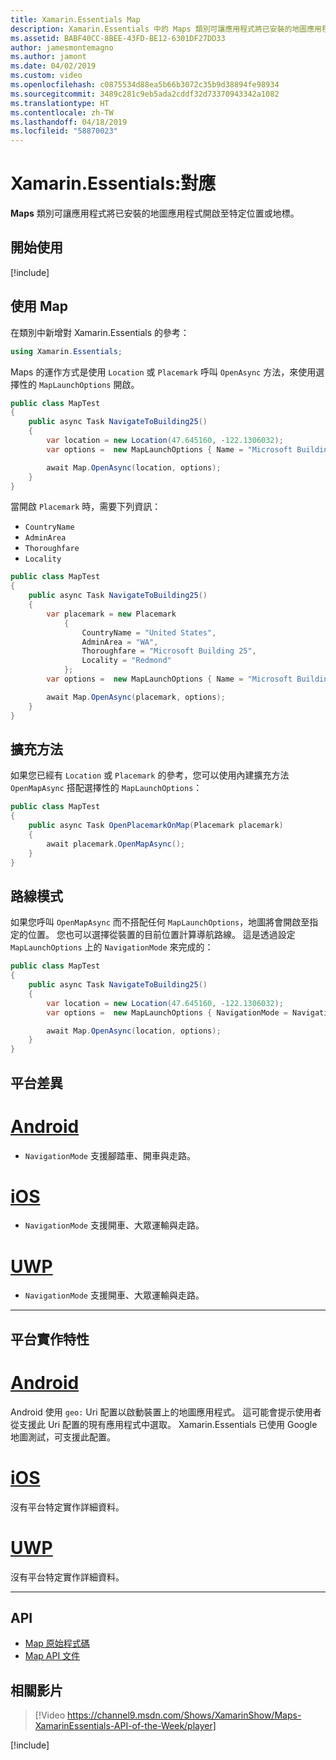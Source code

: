 ```yaml
---
title: Xamarin.Essentials Map
description: Xamarin.Essentials 中的 Maps 類別可讓應用程式將已安裝的地圖應用程式開啟至特定位置或地標。
ms.assetid: BABF40CC-8BEE-43FD-BE12-6301DF27DD33
author: jamesmontemagno
ms.author: jamont
ms.date: 04/02/2019
ms.custom: video
ms.openlocfilehash: c0875534d88ea5b66b3072c35b9d38894fe98934
ms.sourcegitcommit: 3489c281c9eb5ada2cddf32d73370943342a1082
ms.translationtype: HT
ms.contentlocale: zh-TW
ms.lasthandoff: 04/18/2019
ms.locfileid: "58870023"
---
```

# <a name="xamarinessentials-map"></a>Xamarin.Essentials:對應

**Maps** 類別可讓應用程式將已安裝的地圖應用程式開啟至特定位置或地標。

## <a name="get-started"></a>開始使用

[!include[](~/essentials/includes/get-started.md)]

## <a name="using-map"></a>使用 Map

在類別中新增對 Xamarin.Essentials 的參考：

```csharp
using Xamarin.Essentials;
```

Maps 的運作方式是使用 `Location` 或 `Placemark` 呼叫 `OpenAsync` 方法，來使用選擇性的 `MapLaunchOptions` 開啟。

```csharp
public class MapTest
{
    public async Task NavigateToBuilding25()
    {
        var location = new Location(47.645160, -122.1306032);
        var options =  new MapLaunchOptions { Name = "Microsoft Building 25" };

        await Map.OpenAsync(location, options);
    }
}
```

當開啟 `Placemark` 時，需要下列資訊：

- `CountryName`
- `AdminArea`
- `Thoroughfare`
- `Locality`

```csharp
public class MapTest
{
    public async Task NavigateToBuilding25()
    {
        var placemark = new Placemark
            {
                CountryName = "United States",
                AdminArea = "WA",
                Thoroughfare = "Microsoft Building 25",
                Locality = "Redmond"
            };
        var options =  new MapLaunchOptions { Name = "Microsoft Building 25" };

        await Map.OpenAsync(placemark, options);
    }
}
```

## <a name="extension-methods"></a>擴充方法

如果您已經有 `Location` 或 `Placemark` 的參考，您可以使用內建擴充方法 `OpenMapAsync` 搭配選擇性的 `MapLaunchOptions`：

```csharp
public class MapTest
{
    public async Task OpenPlacemarkOnMap(Placemark placemark)
    {
        await placemark.OpenMapAsync();
    }
}
```

## <a name="directions-mode"></a>路線模式

如果您呼叫 `OpenMapAsync` 而不搭配任何 `MapLaunchOptions`，地圖將會開啟至指定的位置。 您也可以選擇從裝置的目前位置計算導航路線。 這是透過設定 `MapLaunchOptions` 上的 `NavigationMode` 來完成的：

```csharp
public class MapTest
{
    public async Task NavigateToBuilding25()
    {
        var location = new Location(47.645160, -122.1306032);
        var options =  new MapLaunchOptions { NavigationMode = NavigationMode.Driving };

        await Map.OpenAsync(location, options);
    }
}
```

## <a name="platform-differences"></a>平台差異

# <a name="androidtabandroid"></a>[Android](#tab/android)

- `NavigationMode` 支援腳踏車、開車與走路。

# <a name="iostabios"></a>[iOS](#tab/ios)

- `NavigationMode` 支援開車、大眾運輸與走路。

# <a name="uwptabuwp"></a>[UWP](#tab/uwp)

- `NavigationMode` 支援開車、大眾運輸與走路。

--------------

## <a name="platform-implementation-specifics"></a>平台實作特性

# <a name="androidtabandroid"></a>[Android](#tab/android)

Android 使用 `geo:` Uri 配置以啟動裝置上的地圖應用程式。 這可能會提示使用者從支援此 Uri 配置的現有應用程式中選取。  Xamarin.Essentials 已使用 Google 地圖測試，可支援此配置。

# <a name="iostabios"></a>[iOS](#tab/ios)

沒有平台特定實作詳細資料。

# <a name="uwptabuwp"></a>[UWP](#tab/uwp)

沒有平台特定實作詳細資料。

--------------

## <a name="api"></a>API

- [Map 原始程式碼](https://github.com/xamarin/Essentials/tree/master/Xamarin.Essentials/Map)
- [Map API 文件](xref:Xamarin.Essentials.Map)

## <a name="related-video"></a>相關影片

> [!Video https://channel9.msdn.com/Shows/XamarinShow/Maps-XamarinEssentials-API-of-the-Week/player]

[!include[](~/essentials/includes/xamarin-show-essentials.md)]
